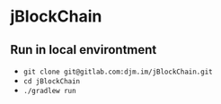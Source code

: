 # jBlockChain

## Run in local environtment 
* `git clone git@gitlab.com:djm.im/jBlockChain.git`
* `cd jBlockChain`
* `./gradlew run`
